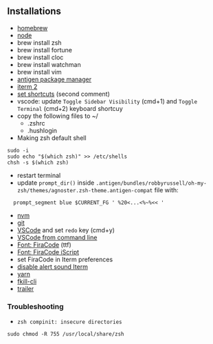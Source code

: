 ## Installations

- [homebrew](https://brew.sh/index_it.html)
- [node](https://nodejs.org/it/)
- brew install zsh
- brew install fortune
- brew install cloc
- brew install watchman
- brew install vim
- [antigen package manager](https://github.com/zsh-users/antigen)
- [iterm 2](https://www.iterm2.com/)
- [set shortcuts](https://stackoverflow.com/questions/6205157/iterm-2-how-to-set-keyboard-shortcuts-to-jump-to-beginning-end-of-line) (second comment)
- vscode: update `Toggle Sidebar Visibility` (cmd+1) and `Toggle Terminal` (cmd+2) keyboard shortcuy
- copy the following files to ~/
  - .zshrc
  - .hushlogin
- Making zsh default shell
```
sudo -i
sudo echo "$(which zsh)" >> /etc/shells
chsh -s $(which zsh)
```
- restart terminal
- update `prompt_dir()` inside `.antigen/bundles/robbyrussell/oh-my-zsh/themes/agnoster.zsh-theme.antigen-compat` file with:
```
  prompt_segment blue $CURRENT_FG ' %20<...<%~%<< '
```
- [nvm](https://github.com/creationix/nvm)
- [git](https://git-scm.com/)
- [VSCode](https://code.visualstudio.com/) and set `redo` key (cmd+y)
- [VSCode from command line](https://stackoverflow.com/questions/44269510/how-to-run-visual-studio-code-from-the-command-line)
- [Font: FiraCode](https://github.com/tonsky/FiraCode) (ttf)
- [Font: FiraCode iScript](https://github.com/kencrocken/FiraCodeiScript)
- set FiraCode in Iterm preferences
- [disable alert sound Iterm](http://codingshower.com/how-to-disable-mac-os-annoying-beep-alert-bell-sound-in-terminal-and-iterm2/)
- [yarn](https://yarnpkg.com/lang/en/docs/install/)
- [fkill-cli](https://github.com/sindresorhus/fkill-cli)
- [trailer](http://ptsochantaris.github.io/trailer/)

### Troubleshooting
- `zsh compinit: insecure directories`
```
sudo chmod -R 755 /usr/local/share/zsh
```
